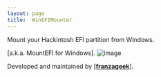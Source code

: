 ```yaml
---
layout: page
title:  WinEFIMounter
---
```

Mount your Hackintosh EFI partition from Windows. 

[a.k.a. MountEFI for Windows].
![image](https://github.com/franzageek/WinEFIMounter/assets/88248950/348fdc42-7341-49ae-a7b5-f39bb04ba5ac)

Developed and maintained by [[**franzageek**]](https://github.com/franzageek).
